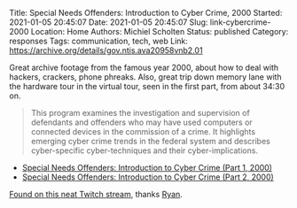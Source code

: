 Title: Special Needs Offenders: Introduction to Cyber Crime, 2000
Started: 2021-01-05 20:45:07
Date: 2021-01-05 20:45:07
Slug: link-cybercrime-2000
Location: Home
Authors: Michiel Scholten
Status: published
Category: responses
Tags: communication, tech, web
Link: https://archive.org/details/gov.ntis.ava20958vnb2.01

Great archive footage from the famous year 2000, about how to deal with hackers, crackers, phone phreaks. Also, great trip down memory lane with the hardware tour in the virtual tour, seen in the first part, from about 34:30 on.

> This program examines the investigation and supervision of defendants and offenders who may have used computers or connected devices in the commission of a crime. It highlights emerging cyber crime trends in the federal system and describes cyber-specific cyber-techniques and their cyber-implications. 

- [Special Needs Offenders: Introduction to Cyber Crime (Part 1, 2000)](https://archive.org/details/gov.ntis.ava20958vnb2.01)
- [Special Needs Offenders: Introduction to Cyber Crime (Part 2, 2000)](https://archive.org/details/gov.ntis.ava20958vnb2.02)

[Found on this neat Twitch stream](https://www.twitch.tv/oldtimeycomputershow), thanks [Ryan](https://rix.si/).
